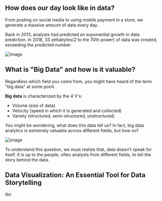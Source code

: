 ## How does our day look like in data?
From posting on social media to using mobile payment in a store, we generate a massive amount of data every day.

Back in 2013, analysts had predicted an exponential growth in data prediction.
In 2018, 33 zettabytes(2 to the 70th power) of data was created, exceeding the predicted number.

![image](https://user-images.githubusercontent.com/53935081/144996937-596d7e47-4d90-4dd9-9fce-8188d71fbd6b.png)

## What is "Big Data" and how is it valuable?
Regardless which field you come from, you might have heard of the term "big data" at some point. 

**Big data** is characterized by the 4 V's:
- Volume (size of data)
- Velocity (speed in which it is generated and collected)
- Variety (structured, semi-structured, unstructured)

You might be wondering, what does this data tell us? In fact, big data analytics is extremely valuable across different fields, but how so?

![image](https://user-images.githubusercontent.com/53935081/144997433-f7bae4be-d6cc-4320-996e-cf7079221599.png)

To understand this question, we must realize that, data doesn’t speak for itself. It is up to the people, often analysts from different fields, to tell the story behind the data.

## Data Visualization: An Essential Tool for Data Storytelling
tbc

